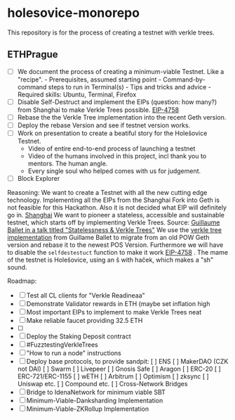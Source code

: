 # holesovice-monorepo
This repository is for the process of creating a testnet with verkle trees. 

## ETHPrague
- [ ] We document the process of creating a minimum-viable Testnet. Like a "recipe".
      - Prerequisites, assumed starting point
      - Command-by-command steps to run in Terminal(s)
      - Tips and tricks and advice
      - Required skills: Ubuntu, Terminal, Firefox
- [ ] Disable Self-Destruct and implement the EIPs (question: how many?) from Shanghai to make Verkle Trees possible. [EIP-4758](https://eips.ethereum.org/EIPS/eip-4758)
- [ ] Rebase the the Verkle Tree implementation into the recent Geth version.
- [ ] Deploy the rebase Version and see if testnet version works.
- [ ] Work on presentation to create a beatiful story for the Holešovice Testnet.
     - Video of entire end-to-end process of launching a testnet
     - Video of the humans involved in this project, incl thank you to mentors. The human angle.
     - Every single soul who helped comes with us for judgement.
- [ ] Block Explorer

Reasoning: We want to create a Testnet with all the new cutting edge technology. Implementing all the EIPs from the Shanghai Fork into Geth is not feasible for this Hackathon. Also it is not decided what EIP will definitely go in. [Shanghai](https://github.com/ethereum/execution-specs/blob/master/network-upgrades/mainnet-upgrades/shanghai.md)
We want to pioneer a stateless, accessible and sustainable testnet, which starts off by implementing Verkle Trees. Source: [ Guillaume Ballet in a talk titled "Statelessness & Verkle Trees"](https://www.youtube.com/watch?v=f7bEtX3Z57o) We use the [verkle tree implementation](https://github.com/gballet/go-verkle) from Guillame Ballet to migrate from an old POW Geth version and rebase it to the newest POS Version. Furthermore we will have to disable the `selfdestestuct` function to make it work [EIP-4758](https://eips.ethereum.org/EIPS/eip-4758) .
The mame of the testnet is Holešovice, using an š with haček, which makes a "sh" sound.

Roadmap:

- [ ] Test all CL clients for "Verkle Readineaa"
- [ ] Demonstrate Validator rewards in ETH (maybe set inflation high
- [ ] Most important EIPs to implement to make Verkle Trees neat
- [ ] Make reliable faucet providing 32.5 ETH
- [ ] 
- [ ] Deploy the Staking Deposit contract
- [ ] #FuzztestingVerkleTrees
- [ ] "How to run a node" instructions
- [ ] Deploy base protocols, to provide sandpit:
     [ ] ENS
     [ ] MakerDAO (CZK not DAI)
     [ ] Swarm
     [ ] Livepeer
     [ ] Gnosis Safe
     [ ] Aragon
     [ ] ERC-20
     [ ] ERC-721/ERC-1155
     [ ] wETH
     [ ] Arbitrum
     [ ] Optimism
     [ ] zksync
     [ ] Uniswap etc.
     [ ] Compound etc.
     [ ] Cross-Network Bridges
- [ ] Bridge to IdenaNetwork for minimum viable SBT
- [ ] Minimum-Viable-Danksharding Implementation
- [ ] Minimum-Viable-ZKRollup Implementation
